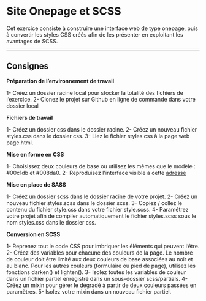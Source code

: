 # Site Onepage et SCSS
Cet exercice consiste à construire une interface web de type onepage, puis à convertir les styles CSS créés afin de les présenter en exploitant les avantages de SCSS.

---

## Consignes

**Préparation de l’environnement de travail**

1- Créez un dossier racine local pour stocker la totalité des fichiers de l’exercice.
2- Clonez le projet sur Github en ligne de commande dans votre dossier local

**Fichiers de travail**

1- Créez un dossier css dans le dossier racine.
2- Créez un nouveau fichier styles.css dans le dossier css.
3- Liez le fichier styles.css à la page web page.html.

**Mise en forme en CSS**

1- Choisissez deux couleurs de base ou utilisez les mêmes que le modèle : #00c1db et #008da0.
2- Reproduisez l'interface visible à cette [adresse](https://codepen.io/PedroIdmkr/full/JVzyLm)

**Mise en place de SASS**

1- Créez un dossier scss dans le dossier racine de votre projet.
2- Créez un nouveau fichier styles.scss dans le dossier scss.
3- Copiez / collez le contenu du fichier style.css dans votre fichier style.scss.
4- Paramétrez votre projet afin de compiler automatiquement le fichier styles.scss sous le nom styles.css dans le dossier css.

**Conversion en SCSS**

1- Reprenez tout le code CSS pour imbriquer les éléments qui peuvent l’être.
2- Créez des variables pour chacune des couleurs de la page. Le nombre de couleur doit être limité aux deux couleurs de base associées au noir et au blanc. Pour les autres couleurs (formulaire ou pied de page), utilisez les fonctions darken() et lighten().
3- Isolez toutes les variables de couleur dans un fichier partiel enregistré dans un sous-dossier scss/partials.
4- Créez un mixin pour gérer le dégradé à partir de deux couleurs passées en paramètres.
5- Isolez votre mixin dans un nouveau fichier partiel.


